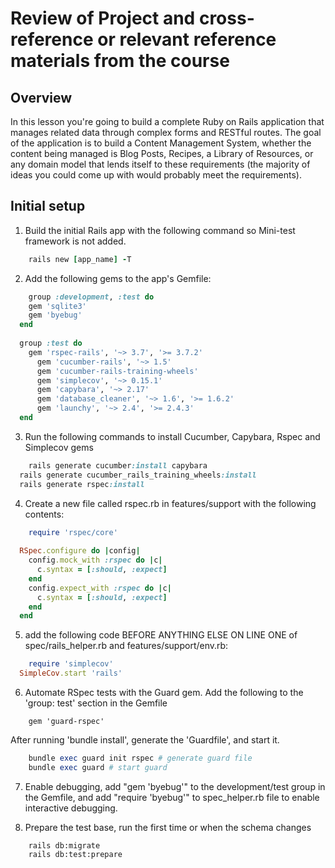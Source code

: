 # Review of Project and cross-reference or relevant reference materials from the course


## Overview

In this lesson you're going to build a complete Ruby on Rails application that manages related data through complex forms and RESTful routes. The goal of the application is to build a Content Management System, whether the content being managed is Blog Posts, Recipes, a Library of Resources, or any domain model that lends itself to these requirements (the majority of ideas you could come up with would probably meet the requirements).


## Initial setup

1. Build the initial Rails app with the following command so Mini-test framework is not added.

```ruby
	rails new [app_name] -T
```

2. Add the following gems to the app's Gemfile:

```ruby
	group :development, :test do
    gem 'sqlite3'
    gem 'byebug'
  end
  
  group :test do
    gem 'rspec-rails', '~> 3.7', '>= 3.7.2'
      gem 'cucumber-rails', '~> 1.5'
      gem 'cucumber-rails-training-wheels'
      gem 'simplecov', '~> 0.15.1'
      gem 'capybara', '~> 2.17'
      gem 'database_cleaner', '~> 1.6', '>= 1.6.2'
      gem 'launchy', '~> 2.4', '>= 2.4.3'
  end
```

3. Run the following commands to install Cucumber, Capybara, Rspec and Simplecov gems

```ruby
	rails generate cucumber:install capybara
  rails generate cucumber_rails_training_wheels:install
  rails generate rspec:install
``` 

4. Create a new file called rspec.rb in features/support with the following contents:

```ruby
	require 'rspec/core'
  
  RSpec.configure do |config|
    config.mock_with :rspec do |c|
      c.syntax = [:should, :expect]
    end
    config.expect_with :rspec do |c|
      c.syntax = [:should, :expect]
    end
  end
```

5. add the following code BEFORE ANYTHING ELSE ON LINE ONE of spec/rails_helper.rb and features/support/env.rb:

```ruby
	require 'simplecov'
  SimpleCov.start 'rails'
```

6. Automate RSpec tests with the Guard gem. Add the following to the 'group: test' section in the Gemfile


```text
	gem 'guard-rspec'
```

After running 'bundle install', generate the 'Guardfile', and start it.

```ruby
	bundle exec guard init rspec # generate guard file
	bundle exec guard # start guard
 ```

7. Enable debugging, add "gem 'byebug'" to the development/test group in the Gemfile, and add "require 'byebug'" to spec_helper.rb file to enable interactive debugging. 


8. Prepare the test base, run the first time or when the schema changes

```text
	rails db:migrate
	rails db:test:prepare 
```
